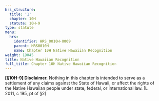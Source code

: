 ```yaml
---
hrs_structure:
  title: '1'
  chapter: 10H
  statute: 10H-9
type: statute
menu:
  hrs:
    identifier: HRS_0010H-0009
    parent: HRS0010H
    name: Chapter 10H Native Hawaiian Recognition
weight: 19045
title: Native Hawaiian Recognition
full_title: Chapter 10H Native Hawaiian Recognition
---
```

**[§10H-9] Disclaimer.** Nothing in this chapter is intended to serve as a settlement of any claims against the State of Hawaii, or affect the rights of the Native Hawaiian people under state, federal, or international law. [L 2011, c 195, pt of §2]